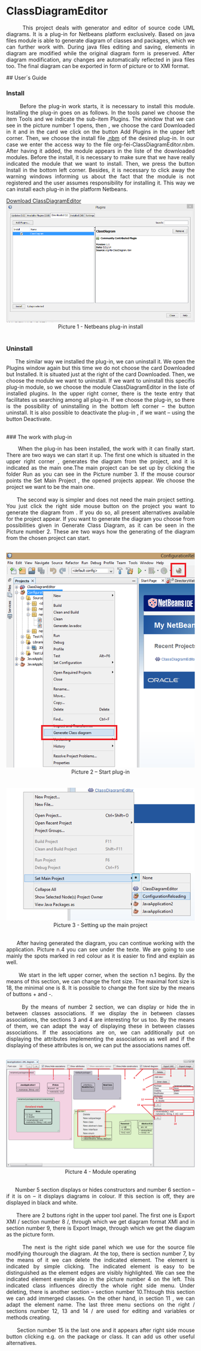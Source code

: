 # ClassDiagramEditor

<p align='justify'> 
&nbsp;&nbsp;&nbsp;&nbsp;&nbsp;&nbsp;This project deals with generator and editor of source code UML diagrams. It is a plug-in for Netbeans platform exclusively. Based on java files module is able to generate diagram of classes and packages, which we can further work with. During java files editing and saving, elements in diagram are modified while the original diagram form is preserved. After diagram modification, any changes are automatically reflected in java files too. The final diagram can be exported in form of picture or to XMI format.
</p>
## User´s Guide

### Install

<p align='justify'> 
&nbsp;&nbsp;&nbsp;&nbsp;&nbsp;&nbsp;Before the plug-in work starts, it is necessary to install this module. Installing the plug-in goes on as follows.
In the tools panel we choose the item Tools and we indicate the sub-item Plugins. The window that we can see in the picture number 1 opens, then ,  we choose the card Downloaded in it and  in the card we click on the button Add Plugins in the upper left corner. Then, we choose the install file  <a href="/Install_File/org-fei-ClassDiagramEditor.nbm?raw=true" target="_blank">.nbm</a> of the desired plug-in. In our case we enter the access way to the file org-fei-ClassDiagramEditor.nbm. After having it added, the module appears in the liste of the downloaded modules. Before the install, it is necessary to make sure that we have really indicated the module that we want to install. Then, we press the button Install in the bottom left corner. Besides, it is necessary to click away the warning windows informing us about the fact that the module is not registered and the user assumes responsibility for installing it. This way we can install each plug-in in the platform Netbeans.
</p>
<a href="/Install_File/org-fei-ClassDiagramEditor.nbm?raw=true" download>Download ClassDiagramEditor</a>
<br />

<div align="center"><img alt='Netbeans plug-in install' src ="/Images/picture1.png" /> </div>
<div align="center"> Picture 1 - Netbeans plug-in install </div>
<br />


### Uninstall

<p align='justify'> 
&nbsp;&nbsp;&nbsp;&nbsp;&nbsp;&nbsp;The similar way we installed the plug-in, we can uninstall it. We open the Plugins window again but this time we do not choose the card  Downloaded but Installed. It is situated just at the right of the card Downloaded. Then, we choose the module we want to uninstall. If we want to uninstall this specifis plug-in module, so we choose the module ClassDiagramEditor in the liste of installed plugins. In the upper right corner, there is the texte entry that facilitates us searching among all plug-in.  If we choose the plug-in, so there is the possibility of uninstalling in the bottom left corner – the button uninstall. It is also possible to deactivate the plug-in , if we want – using the button Deactivate.  
</p>
<br />
### The work with plug-in

<p align='justify'> 
&nbsp;&nbsp;&nbsp;&nbsp;&nbsp;&nbsp;When the plug-in has been installed, the work with it can finally start. There are two ways we can start it up. The first one which is situated in the upper right corner , generates the diagram from the project, and it is indicated as the main one.The main project can be set up by clicking the folder Run as you can see in the Picture number 3.
If the mouse coursor points the Set Main Project , the opened projects appear. We choose the project we want to be the main one.
<br /><br />
&nbsp;&nbsp;&nbsp;&nbsp;&nbsp;&nbsp;The second way is simpler and does not need the main project setting. You just click the right side mouse button on the project you want to generate the diagram from .
If you do so, all present alternatives available for the project appear. If you want to generate the diagram you choose from possibilities given in Generate Class Diagram, as it can be seen in the Picture number 2.
These are two ways how the generating of the diagram from the chosen project can start.
</p>
<br />
<div align="center"><img alt='Start plug-in' src ="/Images/picture2.png" /></div>
<div align="center">Picture 2 – Start plug-in</div>
<br /><br />
<div align="center"><img alt='Setting up the main project' src ="/Images/picture3.png" /> </div>
<div align="center"> Picture 3 - Setting up the main project </div>
<br />

<p align='justify'> 
&nbsp;&nbsp;&nbsp;&nbsp;&nbsp;&nbsp;After having generated the diagram, you can continue working with the application. Picture n.4 you can see under the texte. We are going to use mainly the spots marked in red colour as it is easier to find and explain as well.
<br /><br />   
&nbsp;&nbsp;&nbsp;&nbsp;&nbsp;&nbsp;We start in the left upper corner, when the section n.1 begins. By the means of this section, we can change the font size. The maximal font size is 18, the minimal one is 8. It is possible to change the font size by the means of buttons + and -.
<br /><br />  
&nbsp;&nbsp;&nbsp;&nbsp;&nbsp;&nbsp;By the means of number 2 section, we can display or hide the in between classes associations. If we display the in between classes  associations, the sections 3 and 4 are interesting for us too. By the means of them, we can adapt the way of displaying these in between classes associations. If the associations are on, we can additionally put on displaying the attributes implementing the associations as well and if the displaying of these attributes is on, we can put the associations names off.
</p>
<br />

<div align="center"><img alt='Module operating' src ="/Images/picture4.png" /> </div>
<div align="center"> Picture 4  -  Module operating </div>
<br />

<p align='justify'> 
&nbsp;&nbsp;&nbsp;&nbsp;&nbsp;&nbsp;Number 5 section displays or hides constructors and number 6 section – if it is on – it displays diagrams in colour. If this section is off, they are displayed in black and white.
<br /><br />
&nbsp;&nbsp;&nbsp;&nbsp;&nbsp;&nbsp;There are 2 buttons right in the upper tool panel. The first one is Export XMI / section number 8 /, through which we get  diagram format XMI and in section number 9, there is Export Image, through which we get the diagram as the picture form.
<br /><br />
&nbsp;&nbsp;&nbsp;&nbsp;&nbsp;&nbsp;The next is the right side panel which we use for the source file modifying thourough the diagram. At the top, there is section number 7, by the means of it we can delete the indicated element. The element is indicated by simple clicking. The indicated element is easy to be distinguished as the element edges are visibly highlighted. We can see the indicated element exemple also in the picture number 4 on the left. This indicated class influences directly the whole right side menu.
Under deleting, there is  another section – section number 10.Thtough this section we can add immerged classes.
On the other hand, in section 11 , we can adapt the element name. The last three menu sections on the right / sections number 12, 13 and 14 / are used for editing and variables or methods creating.
<br /><br />
&nbsp;&nbsp;&nbsp;&nbsp;&nbsp;&nbsp;Section number 15 is the last one and it appears after right side mouse button clicking  e.g. on the package or class. It can add us other useful alternatives.
</p>
